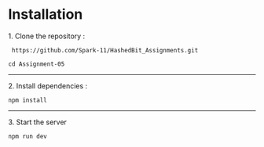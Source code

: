 # Installation 
<p>1. Clone the repository : </p>
<code> https://github.com/Spark-11/HashedBit_Assignments.git <br>
cd Assignment-05</code>
<hr>
<p>2. Install dependencies : </p>
<code>npm install</code>
<hr>
<p>3. Start the server</p>
<code>npm run dev</code>
